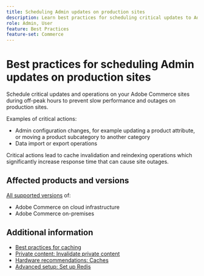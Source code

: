 ```yaml
---
title: Scheduling Admin updates on production sites
description: Learn best practices for scheduling critical updates to Adobe Commerce to prevent slow performance and outages.
role: Admin, User
feature: Best Practices
feature-set: Commerce
---
```


# Best practices for scheduling Admin updates on production sites

Schedule critical updates and operations on your Adobe Commerce sites during off-peak hours to prevent slow performance and outages on production sites.

Examples of critical actions:

- Admin configuration changes, for example updating a product attribute, or moving a product subcategory to another category
- Data import or export operations

Critical actions lead to cache invalidation and reindexing operations which significantly increase response time that can cause site outages.

## Affected products and versions

[All supported versions](../../../release/versions.md) of:

- Adobe Commerce on cloud infrastructure
- Adobe Commerce on-premises

## Additional information

- [Best practices for caching](https://docs.magento.com/user-guide/system/cache-management.html#best-practices-for-caching)
- [Private content: Invalidate private content](https://developer.adobe.com/commerce/php/development/cache/page/private-content/#invalidate-private-content)
- [Hardware recommendations: Caches](../../../performance/hardware.md#caches)
- [Advanced setup: Set up Redis](../../../performance/advanced-setup.md#set-up-redis)

